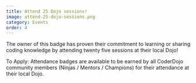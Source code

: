 ```yaml
---
title: Attend 25 Dojo sessions!
image: attend-25-dojo-sessions.png
category: Events
order: 4
---
```


The owner of this badge has proven their commitment to learning or sharing coding knowledge by attending twenty five sessions at their local Dojo!

To Apply: Attendance badges are available to be earned by all CoderDojo community members (Ninjas / Mentors / Champions) for their attendance at their local Dojo.